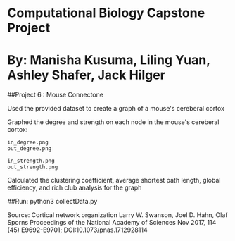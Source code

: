 # Computational Biology Capstone Project
# By: Manisha Kusuma, Liling Yuan, Ashley Shafer, Jack Hilger

##Project 6 : Mouse Connectone

Used the provided dataset to create a graph of a mouse's cereberal cortox

Graphed the degree and strength on each node in the mouse's cereberal cortox:

	in_degree.png
	out_degree.png
	
	in_strength.png
	out_strength.png

Calculated the clustering coefficient, average shortest path length, global efficiency, and rich club analysis for the graph

##Run:
	python3 collectData.py

Source: Cortical network organization Larry W. Swanson, Joel D. Hahn, Olaf Sporns Proceedings of the National Academy of Sciences Nov 2017, 114 (45) E9692-E9701; DOI:10.1073/pnas.1712928114
